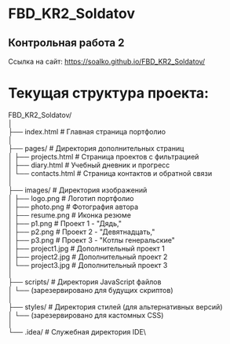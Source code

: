 # FBD_KR2_Soldatov
## Контрольная работа 2

Ссылка на сайт: https://soalko.github.io/FBD_KR2_Soldatov/

# Текущая структура проекта:

FBD_KR2_Soldatov/\
│\
├── index.html                 # Главная страница портфолио\
│\
├── pages/                     # Директория дополнительных страниц\
│   ├── projects.html          # Страница проектов с фильтрацией\
│   ├── diary.html             # Учебный дневник и прогресс\
│   └── contacts.html          # Страница контактов и обратной связи\
│\
├── images/                    # Директория изображений\
│   ├── logo.png               # Логотип портфолио\
│   ├── photo.png              # Фотография автора\
│   ├── resume.png             # Иконка резюме\
│   ├── p1.png                 # Проект 1 - "Дядь,"\
│   ├── p2.png                 # Проект 2 - "Девятнадцать,"\
│   ├── p3.png                 # Проект 3 - "Котлы генеральские"\
│   ├── project1.jpg           # Дополнительный проект 1\
│   ├── project2.jpg           # Дополнительный проект 2\
│   └── project3.jpg           # Дополнительный проект 3\
│\
├── scripts/                   # Директория JavaScript файлов\
│   └── (зарезервировано для будущих скриптов)\
│\
├── styles/                    # Директория стилей (для альтернативных версий)\
│   └── (зарезервировано для кастомных CSS)\
│\
└── .idea/                     # Служебная директория IDE\
